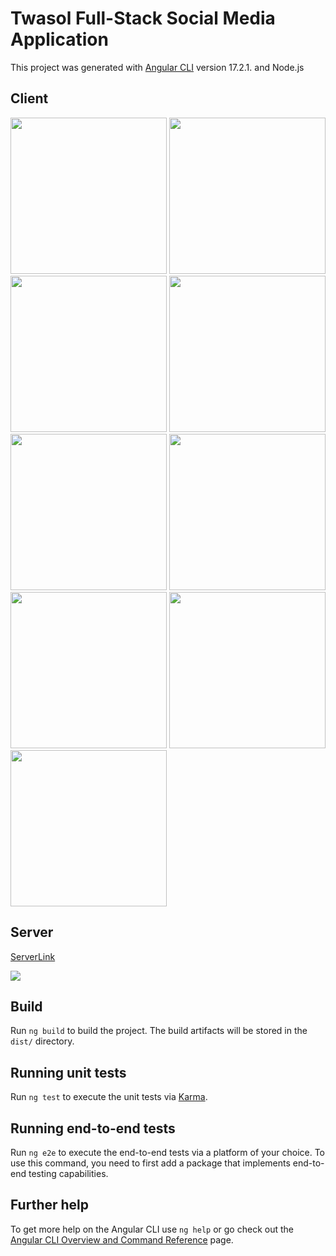 # Twasol Full-Stack Social Media Application

This project was generated with [Angular CLI](https://github.com/angular/angular-cli) version 17.2.1. and Node.js

## Client 
<div>
  <img src="https://github.com/user-attachments/assets/ba07ac01-103e-4670-bba8-6e48869782db" width="250">
  <img src="https://github.com/user-attachments/assets/185fb7cc-51c8-43a2-bafc-b44c05975468"width="250">
  <img src="https://github.com/user-attachments/assets/6cda80ce-0f23-498d-814c-04e92b3707bb"width="250">
  <img src="https://github.com/user-attachments/assets/afd5e30f-a09f-4718-8f47-d00fa894003a"width="250">
  <img src="https://github.com/user-attachments/assets/8ac7caa8-187d-4fe9-83bc-58d50e184025"width="250">
  <img src="https://github.com/user-attachments/assets/d79843be-d5d0-4949-a512-6ed7bfab234a"width="250">
  <img src="https://github.com/user-attachments/assets/6b43c720-0a66-4086-ad6b-07bc69ba4a1e"width="250">
  <img src="https://github.com/user-attachments/assets/b6ceee21-578d-41bc-ae16-90abc96a9bf8"width="250">
  <img src="https://github.com/user-attachments/assets/9ed85ec7-8182-410c-a843-af35c21882a6"width="250">
</div>

## Server 
[ServerLink](https://github.com/Haythampop12111993/Twasol-Server.git)
<div>
    <img src="https://github.com/user-attachments/assets/c9e11ce2-c19a-495e-9567-c58fa18f5635" >

</div>

## Build

Run `ng build` to build the project. The build artifacts will be stored in the `dist/` directory.

## Running unit tests

Run `ng test` to execute the unit tests via [Karma](https://karma-runner.github.io).

## Running end-to-end tests

Run `ng e2e` to execute the end-to-end tests via a platform of your choice. To use this command, you need to first add a package that implements end-to-end testing capabilities.

## Further help

To get more help on the Angular CLI use `ng help` or go check out the [Angular CLI Overview and Command Reference](https://angular.io/cli) page.
